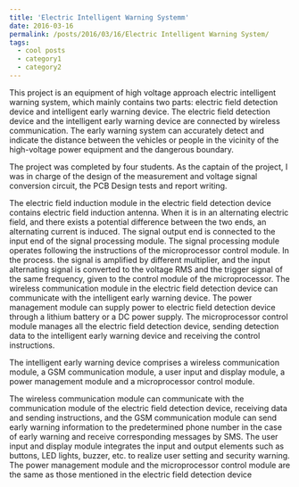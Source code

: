 ```yaml
---
title: 'Electric Intelligent Warning Systemm'
date: 2016-03-16
permalink: /posts/2016/03/16/Electric Intelligent Warning System/
tags:
  - cool posts
  - category1
  - category2
---
```

This project is an equipment of high voltage approach electric intelligent warning system, which mainly contains two parts: electric field detection device and intelligent early warning device. The electric field detection device and the intelligent early warning device are connected by wireless communication. The early warning system can accurately detect and indicate the distance between the vehicles or people in the vicinity of the high-voltage power equipment and the dangerous boundary.

The project was completed by four students. As the captain of the project, I was in charge of the design of the measurement and voltage signal conversion circuit, the PCB Design tests and report writing.

The electric field induction module in the electric field detection device contains electric field induction antenna. When it is in an alternating electric field, and there exists a potential difference between the two ends, an alternating current is induced. The signal output end is connected to the input end of the signal processing module. The signal processing module operates following the instructions of the microprocessor control module. In the process. the signal is amplified by different multiplier, and the input alternating signal is converted to the voltage RMS and the trigger signal of the same frequency, given to the control module of the microprocessor. The wireless communication module in the electric field detection device can communicate with the intelligent early warning device. The power management module can supply power to electric field detection device through a lithium battery or a DC power supply. The microprocessor control module manages all the electric field detection device, sending detection data to the intelligent early warning device and receiving the control instructions.

The intelligent early warning device comprises a wireless communication module, a GSM communication module, a user input and display module, a power management module and a microprocessor control module.

The wireless communication module can communicate with the communication module of the electric field detection device, receiving data and sending instructions, and the GSM communication module can send early warning information to the predetermined phone number in the case of early warning and receive corresponding messages by SMS. The user input and display module integrates the input and output elements such as buttons, LED lights, buzzer, etc. to realize user setting and security warning. The power management module and the microprocessor control module are the same as those mentioned in the electric field detection device
